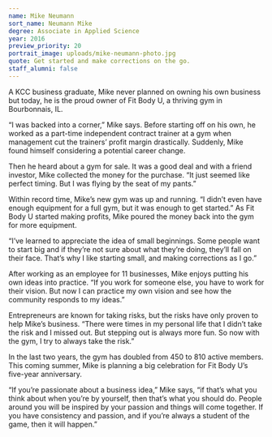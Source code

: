 ```yaml
---
name: Mike Neumann
sort_name: Neumann Mike
degree: Associate in Applied Science
year: 2016
preview_priority: 20
portrait_image: uploads/mike-neumann-photo.jpg
quote: Get started and make corrections on the go.
staff_alumni: false
---
```


A KCC business graduate, Mike never planned on owning his own business but today, he is the proud owner of Fit Body U, a thriving gym in Bourbonnais, IL.

“I was backed into a corner,” Mike says. Before starting off on his own, he worked as a part-time independent contract trainer at a gym when management cut the trainers’ profit margin drastically. Suddenly, Mike found himself considering a potential career change.

Then he heard about a gym for sale. It was a good deal and with a friend investor, Mike collected the money for the purchase. “It just seemed like perfect timing. But I was flying by the seat of my pants.”

Within record time, Mike’s new gym was up and running. “I didn’t even have enough equipment for a full gym, but it was enough to get started.” As Fit Body U started making profits, Mike poured the money back into the gym for more equipment.

“I’ve learned to appreciate the idea of small beginnings. Some people want to start big and if they’re not sure about what they’re doing, they’ll fall on their face. That’s why I like starting small, and making corrections as I go.”

After working as an employee for 11 businesses, Mike enjoys putting his own ideas into practice. “If you work for someone else, you have to work for their vision. But now I can practice my own vision and see how the community responds to my ideas.”

Entrepreneurs are known for taking risks, but the risks have only proven to help Mike’s business. “There were times in my personal life that I didn’t take the risk and I missed out. But stepping out is always more fun. So now with the gym, I try to always take the risk.”

In the last two years, the gym has doubled from 450 to 810 active members. This coming summer, Mike is planning a big celebration for Fit Body U’s five-year anniversary.

“If you’re passionate about a business idea,” Mike says, “if that’s what you think about when you’re by yourself, then that’s what you should do. People around you will be inspired by your passion and things will come together. If you have consistency and passion, and if you’re always a student of the game, then it will happen.”
